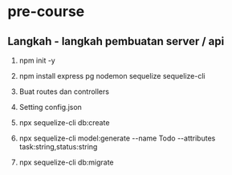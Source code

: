 # pre-course

## Langkah - langkah pembuatan server / api

1. npm init -y

2. npm install express pg nodemon sequelize sequelize-cli

3. Buat routes dan controllers

4. Setting config.json

5. npx sequelize-cli db:create

6. npx sequelize-cli model:generate --name Todo --attributes task:string,status:string

7. npx sequelize-cli db:migrate